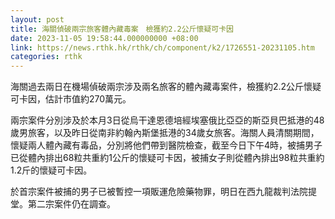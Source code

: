 ```yaml
---
layout: post
title: 海關偵破兩宗旅客體內藏毒案　檢獲約2.2公斤懷疑可卡因
date: 2023-11-05 19:58:44.000000000 +08:00
link: https://news.rthk.hk/rthk/ch/component/k2/1726551-20231105.htm
categories: rthk
---
```


海關過去兩日在機場偵破兩宗涉及兩名旅客的體內藏毒案件，檢獲約2.2公斤懷疑可卡因，估計市值約270萬元。

兩宗案件分別涉及於本月3日從烏干達恩德培經埃塞俄比亞亞的斯亞貝巴抵港的48歲男旅客，以及昨日從南非約翰內斯堡抵港的34歲女旅客。海關人員清關期間，懷疑兩人體內藏有毒品，分別將他們帶到醫院檢查，截至今日下午4時，被捕男子已從體內排出68粒共重約1公斤的懷疑可卡因，被捕女子則從體內排出98粒共重約1.2斤的懷疑可卡因。

於首宗案件被捕的男子已被暫控一項販運危險藥物罪，明日在西九龍裁判法院提堂。第二宗案件仍在調查。
